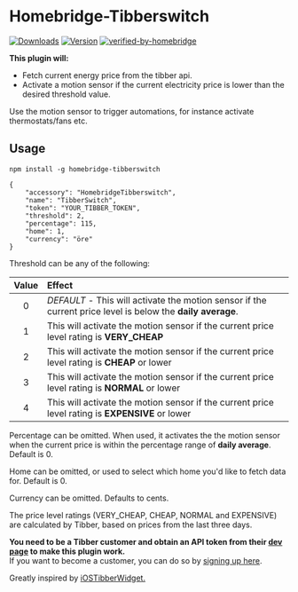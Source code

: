 
# Homebridge-Tibberswitch
[![Downloads](https://img.shields.io/npm/dt/homebridge-tibberswitch.svg?color=critical)](https://www.npmjs.com/package/homebridge-tibberswitch)
[![Version](https://img.shields.io/npm/v/homebridge-tibberswitch)](https://www.npmjs.com/package/homebridge-tibberswitch)
[![verified-by-homebridge](https://badgen.net/badge/homebridge/verified/purple)](https://github.com/homebridge/homebridge/wiki/Verified-Plugins)

**This plugin will:**  
* Fetch current energy price from the tibber api.  
* Activate a motion sensor if the current electricity price is lower than the desired threshold value.  

Use the motion sensor to trigger automations, for instance activate thermostats/fans etc.


## Usage

`npm install -g homebridge-tibberswitch`   


	{  
		"accessory": "HomebridgeTibberswitch",
		"name": "TibberSwitch",
		"token": "YOUR_TIBBER_TOKEN",
		"threshold": 2,
		"percentage": 115,
		"home": 1,
		"currency": "öre"
	}  

Threshold can be any of the following:

|Value|Effect  |
|:--:|:--|
|0 |*DEFAULT* - This will activate the motion sensor if the current price level is below the **daily average**.  |
| 1 |This will activate the motion sensor if the current price level rating is **VERY_CHEAP**  |
| 2 |This will activate the motion sensor if the current price level rating is **CHEAP** or lower  |
| 3 |This will activate the motion sensor if the current price level rating is **NORMAL** or lower  |
| 4 |This will activate the motion sensor if the current price level rating is **EXPENSIVE** or lower  |

Percentage can be omitted. When used, it activates the the motion sensor when the current price is within the percentage range of **daily average**. Default is 0.

Home can be omitted, or used to select which home you'd like to fetch data for. Default is 0.

Currency can be omitted. Defaults to cents.

The price level ratings (VERY_CHEAP, CHEAP, NORMAL and EXPENSIVE) are calculated by Tibber, based on prices from the last three days.
  

**You need to be a Tibber customer and obtain an API token from their [dev page](https://developer.tibber.com) to make this plugin work.**  
If you want to become a customer, you can do so by [signing up here](https://invite.tibber.com/k1glk9tr).
  
  
Greatly inspired by [iOSTibberWidget.](https://github.com/svenove/iOSTibberWidget)
